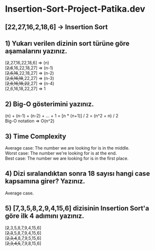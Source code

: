 # Insertion-Sort-Project-Patika.dev

## [22,27,16,2,18,6] -> Insertion Sort

## 1) Yukarı verilen dizinin sort türüne göre aşamalarını yazınız.

  [~~2~~,27,16,22,18,6] => (n)
  <br>
  [~~2,6~~,16,22,18,27] => (n-1) 
  <br>
  [~~2,6,16~~,22,18,27] => (n-2) 
  <br>
  [~~2,6,16,18~~,22,27] => (n-3)
  <br>
  [~~2,6,16,18,22~~,27] => (n-4)
  <br>
  [2,6,16,18,22,27] => 1

## 2) Big-O gösterimini yazınız.

(n) + (n-1) + (n-2) + ... + 1 = [n * (n+1)] / 2 = (n^2 + n) / 2
<br>
Big-O notation => O(n^2)

## 3) Time Complexity

Average case: The number we are looking for is in the middle.
<br>
Worst case: The number we're looking for is at the end.
<br>
Best case: The number we are looking for is in the first place.

## 4) Dizi sıralandıktan sonra 18 sayısı hangi case kapsamına girer? Yazınız.

Average case.

## 5) [7,3,5,8,2,9,4,15,6] dizisinin Insertion Sort'a göre ilk 4 adımını yazınız.

[~~2~~,3,5,8,7,9,4,15,6]
<br>
[~~2,3~~,5,8,7,9,4,15,6]
<br>
[~~2,3,4~~,8,7,9,5,15,6]
<br>
[~~2,3,4,5~~,7,9,8,15,6]
